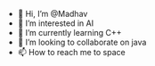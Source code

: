 - 👋 Hi, I’m @Madhav
- 👀 I’m interested in AI
- 🌱 I’m currently learning C++
- 💞️ I’m looking to collaborate on java
- 📫 How to reach me to space

<!---
Madhav is a ✨ special ✨ repository because its `README.md` (this file) appears on your GitHub profile.
You can click the Preview link to take a look at your changes.
--->
